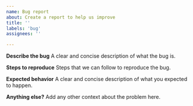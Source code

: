 ```yaml
---
name: Bug report
about: Create a report to help us improve
title: ''
labels: 'bug'
assignees: ''

---
```


**Describe the bug**
A clear and concise description of what the bug is.

**Steps to reproduce**
Steps that we can follow to reproduce the bug.

**Expected behavior**
A clear and concise description of what you expected to happen.

**Anything else?**
Add any other context about the problem here.
